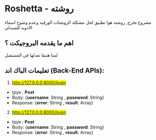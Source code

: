 # Roshetta - روشته
مشروع تخرج,
روشته هوا تطبيق لحل مشكلة الروشتات الورقيه وعدم وضوح اسماء الادويه للصيدلي
## اهم ما يقدمه البروجيكت ؟
لسا هنبقا نعدلها في المستقبل
## تعليمات الباك اند (Back-End APIs):
1. <mark>http://127.0.0.0:8000/login</mark> 
  - tpye : **Post**
  - Body: {**username**: String , **password**: String}
  - Response: {**error**: String , **result**: Array} 

2. <mark>http://127.0.0.0:8000/login</mark> 
  - tpye : **Post**
  - Body: {**username**: String , **password**: String}
  - Response: {**error**: String , **result**: Array} 
